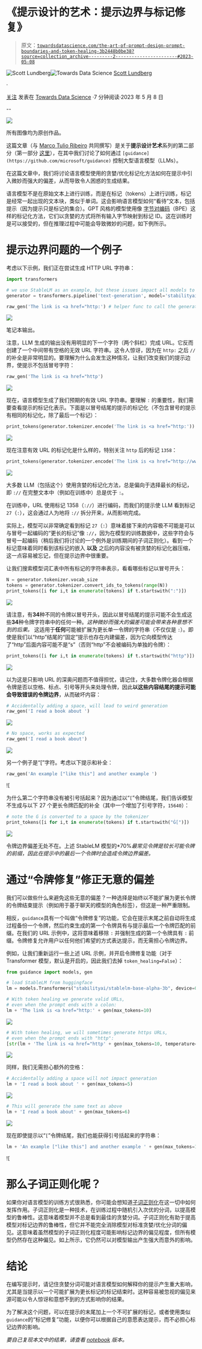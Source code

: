 # 《提示设计的艺术：提示边界与标记修复》

> 原文：[`towardsdatascience.com/the-art-of-prompt-design-prompt-boundaries-and-token-healing-3b2448b0be38?source=collection_archive---------2-----------------------#2023-05-08`](https://towardsdatascience.com/the-art-of-prompt-design-prompt-boundaries-and-token-healing-3b2448b0be38?source=collection_archive---------2-----------------------#2023-05-08)

[](https://medium.com/@scottmlundberg?source=post_page-----3b2448b0be38--------------------------------)![Scott Lundberg](https://medium.com/@scottmlundberg?source=post_page-----3b2448b0be38--------------------------------)[](https://towardsdatascience.com/?source=post_page-----3b2448b0be38--------------------------------)![Towards Data Science](https://towardsdatascience.com/?source=post_page-----3b2448b0be38--------------------------------) [Scott Lundberg](https://medium.com/@scottmlundberg?source=post_page-----3b2448b0be38--------------------------------)

·

[关注](https://medium.com/m/signin?actionUrl=https%3A%2F%2Fmedium.com%2F_%2Fsubscribe%2Fuser%2F3a739af9ef3a&operation=register&redirect=https%3A%2F%2Ftowardsdatascience.com%2Fthe-art-of-prompt-design-prompt-boundaries-and-token-healing-3b2448b0be38&user=Scott+Lundberg&userId=3a739af9ef3a&source=post_page-3a739af9ef3a----3b2448b0be38---------------------post_header-----------) 发表在 [Towards Data Science](https://towardsdatascience.com/?source=post_page-----3b2448b0be38--------------------------------) ·7 分钟阅读·2023 年 5 月 8 日[](https://medium.com/m/signin?actionUrl=https%3A%2F%2Fmedium.com%2F_%2Fvote%2Ftowards-data-science%2F3b2448b0be38&operation=register&redirect=https%3A%2F%2Ftowardsdatascience.com%2Fthe-art-of-prompt-design-prompt-boundaries-and-token-healing-3b2448b0be38&user=Scott+Lundberg&userId=3a739af9ef3a&source=-----3b2448b0be38---------------------clap_footer-----------)

--

[](https://medium.com/m/signin?actionUrl=https%3A%2F%2Fmedium.com%2F_%2Fbookmark%2Fp%2F3b2448b0be38&operation=register&redirect=https%3A%2F%2Ftowardsdatascience.com%2Fthe-art-of-prompt-design-prompt-boundaries-and-token-healing-3b2448b0be38&source=-----3b2448b0be38---------------------bookmark_footer-----------)![](img/7da96052b147da9162ebeb9229095ca5.png)

所有图像均为原创作品。

这篇文章（与 [Marco Tulio Ribeiro](https://medium.com/@marcotcr) 共同撰写）是关于**提示设计艺术**系列的第二部分（第一部分 [这里](https://medium.com/towards-data-science/the-art-of-prompt-design-use-clear-syntax-4fc846c1ebd5)），在其中我们讨论了如何通过 `[guidance](https://github.com/microsoft/guidance)` 控制大型语言模型（LLMs）。

在这篇文章中，我们将讨论语言模型使用的贪婪/优化标记化方法如何在提示中引入微妙而强大的偏差，从而导致令人困惑的生成结果。

语言模型不是在原始文本上进行训练，而是在标记（tokens）上进行训练，标记是经常一起出现的文本块，类似于单词。这会影响语言模型如何“看待”文本，包括提示（因为提示只是标记的集合）。GPT 风格的模型使用像 [字节对编码](https://en.wikipedia.org/wiki/Byte_pair_encoding)（BPE）这样的标记化方法，它们以贪婪的方式将所有输入字节映射到标记 ID。这在训练时是可以接受的，但在推理过程中可能会导致微妙的问题，如下例所示。

# **提示边界问题的一个例子**

考虑以下示例，我们正在尝试生成 HTTP URL 字符串：

```py
import transformers

# we use StableLM as an example, but these issues impact all models to varying degrees
generator = transformers.pipeline('text-generation', model='stabilityai/stablelm-base-alpha-3b')

raw_gen('The link is <a href="http:') # helper func to call the generator
```

![](img/9f08089bdd4af8fb7a57582e30d16f31.png)

笔记本输出。

注意，LLM 生成的输出没有用明显的下一个字符（两个斜杠）完成 URL。它反而创建了一个中间带有空格的无效 URL 字符串。这令人惊讶，因为在 `http:` 之后 `//` 的补全是非常明显的。要理解为什么会发生这种情况，让我们改变我们的提示边界，使提示不包括冒号字符：

```py
raw_gen('The link is <a href="http')
```

![](img/9a83d183032d3ab835c0a1d65b13dac6.png)

现在，语言模型生成了我们预期的有效 URL 字符串。要理解 `:` 的重要性，我们需要查看提示的标记化表示。下面是以冒号结尾的提示的标记化（不包含冒号的提示有相同的标记化，除了最后一个标记）：

```py
print_tokens(generator.tokenizer.encode('The link is <a href="http:'))
```

![](img/06ebdcbaf90a7dc92b1e504e2829498b.png)

现在注意有效 URL 的标记化是什么样的，特别关注 `http` 后的标记 `1358`：

```py
print_tokens(generator.tokenizer.encode('The link is <a href="http://www.google.com/search?q'))
```

![](img/a3c2d8e91a5a4fdc91400781b851273d.png)

大多数 LLM（包括这个）使用贪婪的标记化方法，总是偏向于选择最长的标记，即 `://` 在完整文本中（例如在训练中）总是优于 `:`。

在训练中，URL 使用标记 1358（`://`）进行编码，而我们的提示使 LLM 看到标记 `27`（`:`），这会通过人为地将 `://` 拆分开来，从而影响完成。

实际上，模型可以非常确定看到标记 `27`（`:`）意味着接下来的内容极不可能是可以与冒号一起编码的“更长的标记”像 `://`，因为在模型的训练数据中，这些字符会与冒号一起编码（稍后我们将讨论的一个例外是训练期间的子词正则化）。看到一个标记意味着同时看到该标记的嵌入 **以及** 之后的内容没有被贪婪的标记化器压缩，这一点容易被忘记，但在提示边界中很重要。

让我们搜索模型词汇表中所有标记的字符串表示，看看哪些标记以冒号开头：

```py
N = generator.tokenizer.vocab_size
tokens = generator.tokenizer.convert_ids_to_tokens(range(N))
print_tokens([i for i,t in enumerate(tokens) if t.startswith(":")])
```

![](img/bba5fa5bd4edeccb89dafdecbea690df.png)

请注意，有**34**种不同的令牌以冒号开头，因此以冒号结尾的提示可能不会生成这些**34**种令牌字符串中的任何一种。*这种微妙而强大的偏差可能会带来各种意想不到的后果。* 这适用于**任何**可能被扩展为更长单一令牌的字符串（不仅仅是 `:`）。即使是我们以“http”结尾的“固定”提示也存在内建偏差，因为它向模型传达了“http”后面内容可能不是“s”（否则“http”不会被编码为单独的令牌）：

```py
print_tokens([i for i,t in enumerate(tokens) if t.startswith("http")])
```

![](img/5722e1eed5f87ab98014368cd2e2dbce.png)

以为这是只影响 URL 的深奥问题而不值得担忧，请记住，大多数令牌化器会根据令牌是否以空格、标点、引号等开头来处理令牌，因此**以这些内容结尾的提示可能会导致错误的令牌边界**，从而破坏内容：

```py
# Accidentally adding a space, will lead to weird generation
raw_gen('I read a book about ')
```

![](img/fab000c5aac694ca330aa3f9f98055a0.png)

```py
# No space, works as expected
raw_gen('I read a book about')
```

![](img/c4b67b763845aed5ce9f75a575cefd3c.png)

另一个例子是“[”字符。考虑以下提示和补全：

```py
raw_gen('An example ["like this"] and another example ')
```

![

为什么第二个字符串没有被引号括起来？因为通过以“`[`”令牌结尾，我们告诉模型不生成与以下 27 个更长令牌匹配的补全（其中一个增加了引号字符，`15640`）：

```py
# note the Ġ is converted to a space by the tokenizer
print_tokens([i for i,t in enumerate(tokens) if t.startswith("Ġ[")])
```

![](img/8d0086e91c6df84c0bcdd79736f6f867.png)

令牌边界偏差无处不在。上述 StableLM 模型的*70%*最常见令牌是较长可能令牌的前缀，因此在提示中的最后一个令牌时会造成令牌边界偏差。*

# **通过“令牌修复”修正无意的偏差**

我们可以做些什么来避免这些无意的偏差？一种选择是始终以不能扩展为更长令牌的令牌结束提示（例如用于基于聊天的模型的角色标签），但这是一种严重限制。

相反，`guidance`具有一个叫做“令牌修复”的功能，它会在提示末尾之前自动将生成过程备份一个令牌，然后约束生成的第一个令牌具有与提示最后一个令牌匹配的前缀。在我们的 URL 示例中，这将意味着移除 `:` 并强制生成的第一个令牌具有 `:` 前缀。令牌修复允许用户以任何他们希望的方式表达提示，而无需担心令牌边界。

例如，让我们重新运行一些上述 URL 示例，并开启令牌修复功能（对于 Transformer 模型，默认是开启的，因此我们去掉 `token_healing=False`）：

```py
from guidance import models, gen

# load StableLM from huggingface
lm = models.Transformers("stabilityai/stablelm-base-alpha-3b", device=0)

# With token healing we generate valid URLs,
# even when the prompt ends with a colon:
lm + 'The link is <a href="http:' + gen(max_tokens=10)
```

![](img/076ec3d9d9243b506a86a061a6e4e78f.png)

```py
# With token healing, we will sometimes generate https URLs,
# even when the prompt ends with "http":
[str(lm + 'The link is <a href="http' + gen(max_tokens=10, temperature=1)) for i in range(10)]
```

![](img/143c104e36c53354f3e659a68d58613f.png)

同样，我们无需担心额外的空格：

```py
# Accidentally adding a space will not impact generation
lm + 'I read a book about ' + gen(max_tokens=5)
```

![](img/e217a0e6ec54dca35357504011974386.png)

```py
# This will generate the same text as above 
lm + 'I read a book about' + gen(max_tokens=6)
```

![](img/0f2d372e350aab9997ee5e61dbd818f9.png)

现在即使提示以“`[`”令牌结尾，我们也能获得引号括起来的字符串：

```py
lm + 'An example ["like this"] and another example ' + gen(max_tokens=10)
```

![

# **那么子词正则化呢？**

如果你对语言模型的训练方式很熟悉，你可能会想知道[子词正则化](https://arxiv.org/abs/1804.10959)在这一切中如何发挥作用。子词正则化是一种技术，在训练过程中随机引入次优的分词，以提高模型的鲁棒性。这意味着模型并不总是看到最佳的贪婪分词。子词正则化有助于提高模型对标记边界的鲁棒性，但它并不能完全消除模型对标准贪婪/优化分词的偏见。这意味着虽然模型的子词正则化程度可能影响标记边界的偏见程度，但所有模型仍然存在这种偏见。如上所示，它仍然可以对模型输出产生强大而意外的影响。

# **结论**

在编写提示时，请记住贪婪分词可能对语言模型如何解释你的提示产生重大影响，尤其是当提示以一个可能扩展为更长标记的标记结束时。这种容易被忽视的偏见来源可能以令人惊讶和意想不到的方式影响你的结果。

为了解决这个问题，可以在提示的末尾加上一个不可扩展的标记，或者使用类似`guidance`的“标记修复”功能，以便你可以根据自己的意愿表达提示，而不必担心标记边界的影响。

*要自己复现本文中的结果，请查看* [*notebook*](https://github.com/microsoft/guidance/blob/main/notebooks/art_of_prompt_design/prompt_boundaries_and_token_healing.ipynb) *版本。*

